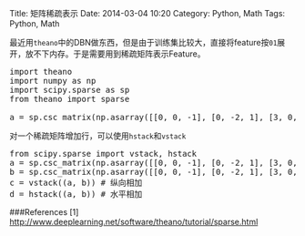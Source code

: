 Title: 矩阵稀疏表示
Date: 2014-03-04 10:20
Category: Python, Math
Tags: Python, Math

最近用<code>theano</code>中的DBN做东西，但是由于训练集比较大，直接将feature按<code>01</code>展开，放不下内存。于是需要用到稀疏矩阵表示Feature。

<pre>
import theano
import numpy as np
import scipy.sparse as sp
from theano import sparse

a = sp.csc_matrix(np.asarray([[0, 0, -1], [0, -2, 1], [3, 0, 0]], dtype='float32'))
</pre>

对一个稀疏矩阵增加行，可以使用<code>hstack</code>和<code>vstack</code>

<pre>
from scipy.sparse import vstack, hstack
a = sp.csc_matrix(np.asarray([[0, 0, -1], [0, -2, 1], [3, 0, 0]], dtype='float32'))
b = sp.csc_matrix(np.asarray([[0, 0, -1], [0, -2, 1], [3, 0, 0]], dtype='float32'))
c = vstack((a, b)) # 纵向相加
d = hstack((a, b)) # 水平相加
</pre>

###References
[1] http://www.deeplearning.net/software/theano/tutorial/sparse.html

